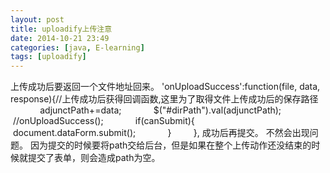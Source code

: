 ```yaml
---
layout: post
title: uploadify上传注意
date: 2014-10-21 23:49
categories: [java, E-learning]
tags: [uploadify]
---
```

上传成功后要返回一个文件地址回来。
'onUploadSuccess':function(file, data, response){//上传成功后获得回调函数,这里为了取得文件上传成功后的保存路径
            adjunctPath+=data;
            $("#dirPath").val(adjunctPath);
            //onUploadSuccess();
            if(canSubmit){
                document.dataForm.submit();
            }
        },
成功后再提交。
不然会出现问题。
因为提交的时候要将path交给后台，但是如果在整个上传动作还没结束的时候就提交了表单，则会造成path为空。
